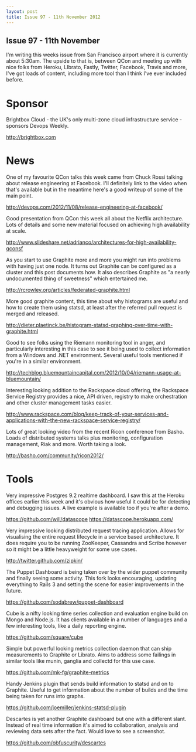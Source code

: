 ```yaml
---
layout: post
title: Issue 97 - 11th November 2012
---
```


## Issue 97 - 11th November

I'm writing this weeks issue from San Francisco airport where it is currently about 5:30am. The upside to that is, between QCon and meeting up with nice folks from Heroku, LIbrato, Fastly, Twitter, Facebook, Travis and more, I've got loads of content, including more tool than I think I've ever included before.


Sponsor
======

Brightbox Cloud - the UK's only multi-zone cloud infrastructure service - sponsors Devops Weekly.

http://brightbox.com


News
====

One of my favourite QCon talks this week came from Chuck Rossi talking about release engineering at Facebook. I'll definitely link to the video when that's available but in the meantime here's a good writeup of some of the main point.

http://devops.com/2012/11/08/release-engineering-at-facebook/


Good presentation from QCon this week all about the Netflix architecture. Lots of details and some new material focused on achieving high availability at scale.

http://www.slideshare.net/adrianco/architectures-for-high-availability-qconsf


As you start to use Graphite more and more you might run into problems with having just one node. It turns out Graphite can be configured as a cluster and this post documents how. It also describes Graphite as "a nearly undocumented thing of sweetness" which entertained me.

http://rcrowley.org/articles/federated-graphite.html


More good graphite content, this time about why histograms are useful and how to create them using statsd, at least after the referred pull request is merged and released.

http://dieter.plaetinck.be/histogram-statsd-graphing-over-time-with-graphite.html


Good to see folks using the Riemann monitoring tool in anger, and particularly interesting in this case to see it being used to collect information from a Windows and .NET environment. Several useful tools mentioned if you're in a similar environment.

http://techblog.bluemountaincapital.com/2012/10/04/riemann-usage-at-bluemountain/


Interesting looking addition to the Rackspace cloud offering, the Rackspace Service Registry provides a nice, API driven, registry to make orchestration and other cluster management tasks easier.

http://www.rackspace.com/blog/keep-track-of-your-services-and-applications-with-the-new-rackspace-service-registry/


Lots of great looking video from the recent Ricon conference from Basho. Loads of distributed systems talks plus monitoring, configuration management, Riak and more. Worth taking a look.

http://basho.com/community/ricon2012/


Tools
====

Very impressive Postgres 9.2 realtime dashboard. I saw this at the Heroku offices earlier this week and it's obvious how useful it could be for detecting and debugging issues. A live example is available too if you're after a demo.

https://github.com/will/datascope
https://datascope.herokuapp.com/


Very impressive looking distributed request tracing application. Allows for visualising the entire request lifecycle in a service based architecture. It does require you to be running ZooKeeper, Cassandra and Scribe however so it might be a little heavyweight for some use cases.

http://twitter.github.com/zipkin/


The Puppet Dashboard is being taken over by the wider puppet community and finally seeing some activity. This fork looks encouraging, updating everything to Rails 3 and setting the scene for easier improvements in the future.

https://github.com/sodabrew/puppet-dashboard


Cube is a nifty looking time series collection and evaluation engine build on Mongo and Node.js. It has clients available in a number of languages and a few interesting tools, like a daily reporting engine.

https://github.com/square/cube


Simple but powerful looking metrics collection daemon that can ship measurements to Graphite or Librato. Aims to address some failings in similar tools like munin, ganglia and collectd for this use case.

https://github.com/mk-fg/graphite-metrics


Handy Jenkins plugin that sends build information to statsd and on to Graphite. Useful to get information about the number of builds and the time being taken for runs into graphs.

https://github.com/joemiller/jenkins-statsd-plugin


Descartes is yet another Graphite dashboard but one with a different slant. Instead of real time information it's aimed to collaboration, analysis and reviewing data sets after the fact. Would love to see a screenshot.

https://github.com/obfuscurity/descartes
